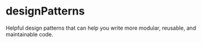 # designPatterns
Helpful design patterns that can help you write more modular, reusable, and maintainable code. 
